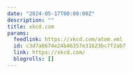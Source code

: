 ```yaml
---
date: "2024-05-17T00:00:00Z"
description: ""
title: xkcd.com
params:
  feedlink: https://xkcd.com/atom.xml
  id: c3d7a8674e24b46357e31623bc7f2ab7
  link: https://xkcd.com/
  blogrolls: []
---
```

